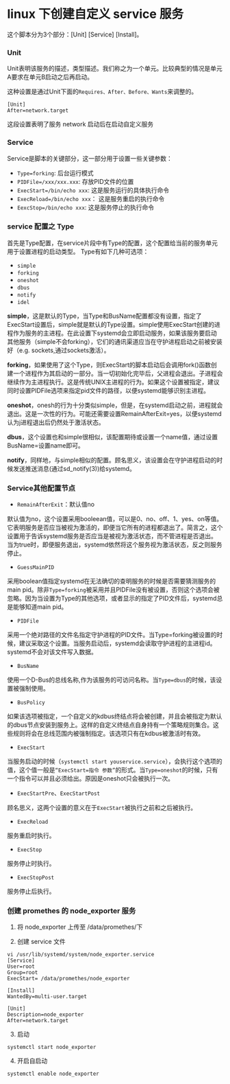 # linux 下创建自定义 service 服务

这个脚本分为3个部分：[Unit] [Service] [Install]。

### Unit

Unit表明该服务的描述，类型描述。我们称之为一个单元。比较典型的情况是单元A要求在单元B启动之后再启动。

这种设置是通过Unit下面的`Requires、After、Before、Wants`来调整的。

```
[Unit]
After=network.target
```

这段设置表明了服务 network 启动后在启动自定义服务

### Service

Service是脚本的关键部分，这一部分用于设置一些关键参数：

- `Type=forking`: 后台运行模式
- `PIDFile=/xxx/xxx.xxx`: 存放PID文件的位置
- `ExecStart=/bin/echo xxx`: 这是服务运行的具体执行命令
- `ExecReload=/bin/echo xxx`： 这是服务重启的执行命令
- `EexcStop=/bin/echo xxx`: 这是服务停止的执行命令

### service 配置之 Type

首先是Type配置，在service片段中有Type的配置，这个配置给当前的服务单元用于设置进程的启动类型。
Type有如下几种可选项：

- `simple`
- `forking`
- `oneshot`
- `dbus`
- `notify`
- `idel`

**simple**，这是默认的Type，当Type和BusName配置都没有设置，指定了ExecStart设置后，simple就是默认的Type设置。simple使用ExecStart创建的进程作为服务的主进程。在此设置下systemd会立即启动服务，如果该服务要启动其他服务（simple不会forking），它们的通讯渠道应当在守护进程启动之前被安装好（e.g. sockets,通过sockets激活）。

**forking**，如果使用了这个Type，则ExecStart的脚本启动后会调用fork()函数创建一个进程作为其启动的一部分。当一切初始化完毕后，父进程会退出。子进程会继续作为主进程执行。这是传统UNIX主进程的行为。如果这个设置被指定，建议同时设置PIDFile选项来指定pid文件的路径，以便systemd能够识别主进程。

**oneshot**，onesh的行为十分类似simple，但是，在systemd启动之前，进程就会退出。这是一次性的行为。可能还需要设置RemainAfterExit=yes，以便systemd认为j进程退出后仍然处于激活状态。

**dbus**，这个设置也和simple很相似，该配置期待或设置一个name值，通过设置BusName=设置name即可。

**notify**，同样地，与simple相似的配置。顾名思义，该设置会在守护进程启动的时候发送推送消息(通过sd_notify(3))给systemd。

### Service其他配置节点

- `RemainAfterExit`：默认值no

默认值为no，这个设置采用booleean值，可以是0、no、off、1、yes、on等值。它表明服务是否应当被视为激活的，即便当它所有的进程都退出了。简言之，这个设置用于告诉systemd服务是否应当是被视为激活状态，而不管进程是否退出。当为true时，即便服务退出，systemd依然将这个服务视为激活状态，反之则服务停止。

- `GuessMainPID`

采用boolean值指定systemd在无法确切的查明服务的时候是否需要猜测服务的main pid。除非`Type=forking`被采用并且PIDFile没有被设置，否则这个选项会被忽略。因为当设置为Type的其他选项，或者显示的指定了PID文件后，systemd总是能够知道main pid。

- `PIDFile`

采用一个绝对路径的文件名指定守护进程的PID文件。当Type=forking被设置的时候，建议采取这个设置。当服务启动后，systemd会读取守护进程的主进程id。systemd不会对该文件写入数据。

- `BusName`

使用一个D-Bus的总线名称,作为该服务的可访问名称。当`Type=dbus`的时候，该设置被强制使用。

- `BusPolicy`

如果该选项被指定，一个自定义的kdbus终结点将会被创建，并且会被指定为默认的dbus节点安装到服务上。这样的自定义终结点自身持有一个策略规则集合。这些规则将会在总线范围内被强制指定。该选项只有在kdbus被激活时有效。

- `ExecStart`

当服务启动的时候（`systemctl start youservice.service`），会执行这个选项的值，这个值一般是`“ExecStart=指令 参数”`的形式。当`Type=oneshot`的时候，只有一个指令可以并且必须给出。原因是oneshot只会被执行一次。

- `ExecStartPre`、`ExecStartPost`

顾名思义，这两个设置的意义在于`ExecStart`被执行之前和之后被执行。

- `ExecReload`

服务重启时执行。

- `ExecStop`

服务停止时执行。

- `ExecStopPost`

服务停止后执行。

### 创建 promethes 的 node_exporter 服务

1. 将 node_exporter 上传至 /data/promethes/下

2. 创建 service 文件

```
vi /usr/lib/systemd/system/node_exporter.service 
[Service]
User=root
Group=root
ExecStart= /data/promethes/node_exporter

[Install]
WantedBy=multi-user.target

[Unit]
Description=node_exporter
After=network.target 
```

3. 启动

```
systemctl start node_exporter
```

4. 开启自启动

```
systemctl enable node_exporter
```

